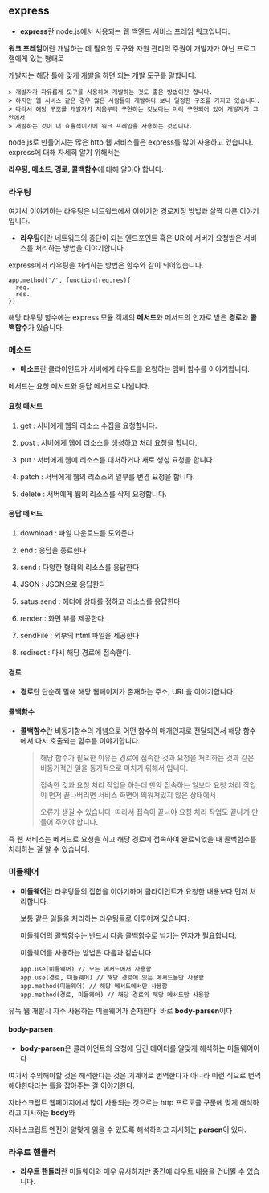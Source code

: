 ## express   
   
 + **express**란 node.js에서 사용되는 웹 백엔드 서비스 프레임 워크입니다.   
      
  **워크 프레임**이란 개발하는 데 필요한 도구와 자원 관리의 주권이 개발자가 아닌 프로그램에게 있는 형태로   

  개발자는 해당 틀에 맞게 개발을 하면 되는 개발 도구를 말합니다.    

    > 개발자가 자유롭게 도구를 사용하여 개발하는 것도 좋은 방법이긴 합니다.   
    > 하지만 웹 서비스 같은 경우 많은 사람들이 개발하다 보니 일정한 구조를 가지고 있습니다.   
    > 따라서 해당 구조를 개발자가 처음부터 구현하는 것보다는 미리 구현되어 있어 개발자가 그 안에서   
    > 개발하는 것이 더 효율적이기에 워크 프레임을 사용하는 것입니다.  

node.js로 만들어지는 많은 http 웹 서비스들은 express를 많이 사용하고 있습니다. express에 대해 자세히 알기 위해서는   
   
**라우팅, 메소드, 경로, 콜백함수**에 대해 알아야 합니다.   
   
### 라우팅   
   
  여기서 이야기하는 라우팅은 네트워크에서 이야기한 경로지정 방법과 살짝 다른 이야기 입니다.   

  + **라우팅**이란 네트워크의 종단이 되는 엔드포인트 혹은 URI에 서버가 요청받은 서비스를 처리하는 방법을 이야기합니다.    

  express에서 라우팅을 처리하는 방법은 함수와 같이 되어있습니다.   

  ```
  app.method('/', function(req,res){
    req.
    res.
  })   

  ```  
  해당 라우팅 함수에는 express 모듈 객체의 **메서드**와 메서드의 인자로 받은 **경로**와 **콜백함수**가 있습니다.   

### 메소드   
  
  + **메소드**란 클라이언트가 서버에게 라우트를 요청하는 멤버 함수를 이야기합니다.   

  메서드는 요청 메서드와 응답 메서드로 나뉩니다.   
  
  #### 요청 메서드

  1. get : 서버에게 웹의 리소스 수집을 요청합니다. 
  
  2. post : 서버에게 웹에 리소스를 생성하고 처리 요청을 합니다.

  3. put : 서버에게 웹에 리소스를 대처하거나 새로 생성 요청을 합니다.  

  4. patch : 서버에게 웹의 리소스의 일부를 변경 요청을 합니다.  
   
  5. delete : 서버에게 웹의 리소스를 삭제 요청합니다.   
     
  #### 응답 메서드   

  1. download : 파일 다운로드를 도와준다

  2. end : 응답을 종료한다

  3. send : 다양한 형태의 리소스를 응답한다

  4. JSON : JSON으로 응답한다

  5. satus.send : 헤더에 상태를 정하고 리소스를 응답한다

  6. render : 화면 뷰를 제공한다

  7. sendFile : 외부의 html 파일을 제공한다

  8. redirect : 다시 해당 경로에 접속한다.

#### 경로   
   
  + **경로**란 단순히 말해 해당 웹페이지가 존재하는 주소, URL을 이야기합니다.   

#### 콜백함수   
  
  + **콜백함수**란 비동기함수의 개념으로 어떤 함수의 매개인자로 전달되면서 해당 함수에서 다시 호출되는 함수를 이야기합니다.   
     
     > 해당 함수가 필요한 이유는 경로에 접속한 것과 요청을 처리하는 것과 같은 비동기적인 일을 동기적으로 마치기 위해서 입니다.  
     > 
     > 접속한 것과 요청 처리 작업을 하는데 만약 접속하는 일보다 요청 처리 작업이 먼저 끝나버리면 서비스 화면이 띄워져있지 않은 상태에서   
     >
     > 오류가 생길 수 있습니다. 따라서 접속이 끝나야 요청 처리 작업도 끝나게 만들어 주어야 합니다.  

즉 웹 서비스는 메서드로 요청을 하고 해당 경로에 접속하여 완료되었을 때 콜백함수를 처리하는 걸 알 수 있습니다.   

### 미들웨어   

+ **미들웨어**란 라우팅들의 집합을 이야기하며 클라이언트가 요청한 내용보다 먼저 처리합니다.   
  
  보통 같은 일들을 처리하는 라우팅들로 이루어져 있습니다.   
  
  미들웨어의 콜백함수는 반드시 다음 콜백함수로 넘기는 인자가 필요합니다.    
     
  미들웨어를 사용하는 방법은 다음과 같습니다   
    
  ```
  app.use(미들웨어) // 모든 메서드에서 사용함   
  app.use(경로, 미들웨어) // 해당 경로에 있는 메서드들만 사용함
  app.method(미들웨어) // 해당 메서드에서만 사용함   
  app.method(경로, 미들웨어) // 해당 경로의 해당 메서드만 사용함

  ```
유독 웹 개발시 자주 사용하는 미들웨어가 존재한다. 바로 **body-parsen**이다

#### body-parsen   

+ **body-parsen**은 클라이언트의 요청에 담긴 데이터를 알맞게 해석하는 미들웨어이다

여기서 주의해야할 것은 해석한다는 것은 기계어로 번역한다가 아니라 이런 식으로 번역해야한다라는 틀을 잡아주는 걸 이야기한다.

자바스크립트 웹페이지에서 많이 사용되는 것으로는 http 프로토콜 구문에 맞게 해석하라고 지시하는 **body**와 

자바스크립트 엔진이 알맞게 읽을 수 있도록 해석하라고 지시하는 **parsen**이 있다.

### 라우트 핸들러   
   
+ **라우트 핸들러**란 미들웨어와 매우 유사하지만 중간에 라우트 내용을 건너뛸 수 있습니다.   
   
